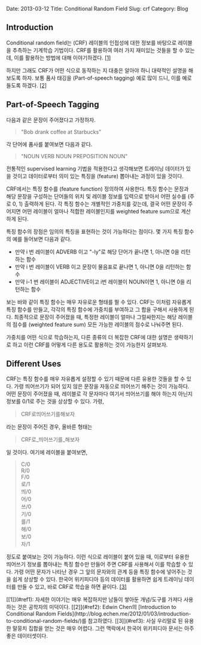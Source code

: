 Date: 2013-03-12
Title: Conditional Random Field
Slug: crf
Category: Blog


## Introduction

Conditional random field는 (CRF) 레이블의 인접성에 대한 정보를 바탕으로 레이블을 추측하는 기계학습 기법이다.
CRF를 활용하여 여러 가지 재미있는 것들을 할 수 있는데, 이를 활용하는 방법에 대해 이야기하겠다. [<span id="ref1">[1]</span>](#footnote1)

하지만 그래도 CRF가 어떤 식으로 동작하는 지 대충은 알아야 하니 대략적인 설명을 해보도록 하자.
보통 품사 태깅을 (Part-of-speech tagging) 예로 많이 드니, 이를 예로 들도록 하겠다. [<span id="ref2">[2]</span>](#footnote2)

## Part-of-Speech Tagging

다음과 같은 문장이 주어졌다고 가정하자. 
> "Bob drank coffee at Starbucks"

각 단어에 품사를 붙여보면 다음과 같다.
> "NOUN VERB NOUN PREPOSITION NOUN"

전통적인 supervised learning 기법을 적용한다고 생각해보면 트레이닝 데이터가 있을 것이고
데이터로부터 의미 있는 특징을 (feature) 뽑아내는 과정이 있을 것이다.

CRF에서는 특징 함수를 (feature function) 정의하여 사용한다.
특징 함수는 문장과 해당 문장을 구성하는 단어들의 위치 및 레이블 정보를 입력으로 받아서 어떤 실수를 (주로 0, 1) 출력하게 된다. 
각 특징 함수는 개별적인 가중치를 갖는데, 결국 어떤 문장이 주어지면 어떤 레이블이 얼마나 적합한 레이블인지를 weighted feature sum으로 계산하게 된다.

특징 함수의 장점은 임의의 특징을 표현하는 것이 가능하다는 점이다.
몇 가지 특징 함수의 예를 들어보면 다음과 같다.

- 만약 i 번 레이블이 ADVERB 이고 "-ly"로 해당 단어가 끝나면 1, 아니면 0을 리턴하는 함수
- 만약 i 번 레이블이 VERB 이고 문장이 물음표로 끝나면 1, 아니면 0을 리턴하는 함수
- 만약 i-1 번 레이블이 ADJECTIVE이고 i번 레이블이 NOUN이면 1, 아니면 0을 리턴하는 함수

보는 바와 같이 특징 함수는 매우 자유로운 형태를 띌 수 있다.
CRF는 이처럼 자유롭게 특징 함수를 만들고, 각각의 특징 함수에 가중치를 부여하고 그 합을 구해서 사용하게 된다.
최종적으로 문장이 주어졌을 때, 특정한 레이블이 얼마나 그럴싸한지는 해당 레이블의 점수를 (weighted feature sum) 모든 가능한 레이블의 점수로 나눠주면 된다.

가중치를 어떤 식으로 학습하는지, 다른 종류의 더 복잡한 CRF에 대한 설명은 생략하기로 하고 이런 CRF를 어떻게 다른 용도로 활용하는 것이 가능한지 살펴보자.

## Different Uses

CRF는 특징 함수를 매우 자유롭게 설정할 수 있기 때문에 다른 유용한 것들을 할 수 있다.
가령 띄어쓰기가 되어 있지 않은 문장을 자동으로 띄어쓰기 해주는 것이 가능하다.
어떤 문장이 주어졌을 때, 레이블로 각 문자마다 여기서 띄어쓰기를 해야 하는지 아닌지 정보를 0/1로 주는 것을 상상할 수 있다.
가령, 

> CRF로띄어쓰기를해보자

라는 문장이 주어진 경우, 올바른 형태는

> CRF로_띄어쓰기를_해보자

일 것이다. 여기에 레이블을 붙여보면, 

> C/0 <br />
> R/0 <br />
> F/0 <br />
> 로/1 <br />
> 띄/0 <br />
> 어/0 <br />
> 쓰/0 <br />
> 기/0 <br />
> 를/1 <br />
> 해/0 <br />
> 보/0 <br />
> 자/1 <br />

정도로 붙여보는 것이 가능하다.
이런 식으로 레이블이 붙어 있을 때, 이로부터 유용한 띄어쓰기 정보를 뽑아내는 특징 함수만 만들어 주면 CRF를 사용해서 이를 학습할 수 있다.
가령 어떤 문자가 나타난 경우 그 앞의 문자와의 관계 등을 특징 함수에 넣어주는 것을 쉽게 상상할 수 있다.
한국어 위키피디아 등의 데이터를 활용하면 쉽게 트레이닝 데이터를 만들 수 있고, 바로 CRF로 학습을 하면 끝이다. [<span id="ref3">[3]</span>](#footnote3)


<span id="footnote1">
[[1]](#ref1): 자세한 이야기는 매우 복잡하지만 남들이 쌓아둔 개념/도구를 가져다 사용하는 것은 공학자의 미덕이다.
</span>

<span id="footnote2">
[[2]](#ref2): Edwin Chen의 [Introduction to Conditional Random Fields](http://blog.echen.me/2012/01/03/introduction-to-conditional-random-fields/)를 참고하였다.
</span>

<span id="footnote4">
[[3]](#ref3): 사실 우리말로 된 유용한 말뭉치 집합을 얻는 것은 매우 어렵다. 그런 맥락에서 한국어 위키피디아 문서는 아주 좋은 데이터셋이다.
</span>
